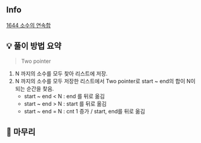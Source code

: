 ## Info
[1644 소수의 연속합](https://www.acmicpc.net/problem/1644)

## 💡 풀이 방법 요약
> Two pointer
1. N 까지의 소수를 모두 찾아 리스트에 저장.
2. N 까지의 소수를 모두 저장한 리스트에서 Two pointer로 start ~ end의 합이 N이 되는 순간을 찾음.
    - start ~ end < N : end 를 뒤로 옮김
    - start ~ end > N : start 를 뒤로 옮김
    - start ~ end = N : cnt 1 증가 / start, end를 뒤로 옮김

## 🙂 마무리
